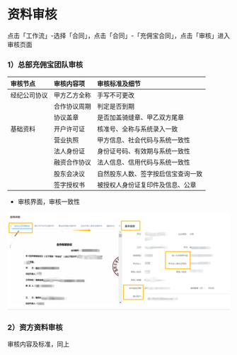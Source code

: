 # 资料审核

点击「工作流」-选择「合同」，点击「合同」-「充佣宝合同」，点击「审核」进入审核页面

### 1）总部充佣宝团队审核

| 审核节点 | 审核内容项 | 审核标准及细节 |
| :--- | :--- | :--- |
| 经纪公司协议 | 甲方乙方全称 | 手写不可更改 |
|  | 合作协议周期 | 判定是否到期 |
|  | 协议盖章 | 是否加盖骑缝章、甲乙双方尾章 |
| 基础资料 | 开户许可证 | 核准号、全称与系统录入一致 |
|  | 营业执照 | 甲方信息、社会代码与系统一致性 |
|  | 法人身份证 | 身份证号码、有效期与系统一致性 |
|  | 融资合作协议 | 法人信息、信用代码与系统一致性 |
|  | 股东会决议 | 自然股东人数、签字按启信宝查询一致 |
|  | 签字授权书 | 被授权人身份证复印件及信息、公章 |

* 审核界面，审核一致性

![](/assets/import.png审核)

### 2）资方资料审核

审核内容及标准，同上

